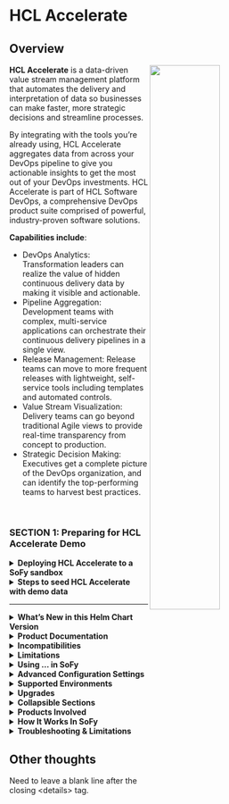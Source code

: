# HCL Accelerate
## Overview
<img align="right" src="https://www.hcltechsw.com/wps/wcm/connect/306fda5a-0485-4593-876b-d8f4a221b9cf/unprecendented%2Bvisibility%2Binto%2Byour%2Bvalue%2Bstream.jpg?MOD=AJPERES&CACHEID=ROOTWORKSPACE-306fda5a-0485-4593-876b-d8f4a221b9cf-nWaUQ84" style="width:50%;"/>**HCL Accelerate** is a data-driven value stream management platform that automates the delivery and interpretation of data so businesses can make faster, more strategic decisions and streamline processes.

By integrating with the tools you’re already using, HCL Accelerate aggregates data from across your DevOps pipeline to give you actionable insights to get the most out of your DevOps investments. HCL Accelerate is part of HCL Software DevOps, a comprehensive DevOps product suite comprised of powerful, industry-proven software solutions.

**Capabilities include**:

- DevOps Analytics: Transformation leaders can realize the value of hidden continuous delivery data by making it visible and actionable.
- Pipeline Aggregation: Development teams with complex, multi-service applications can orchestrate their continuous delivery pipelines in a single view.
- Release Management: Release teams can move to more frequent releases with lightweight, self-service tools including templates and automated controls.
- Value Stream Visualization: Delivery teams can go beyond traditional Agile views to provide real-time transparency from concept to production.
- Strategic Decision Making: Executives get a complete picture of the DevOps organization, and can identify the top-performing teams to harvest best practices.
<br />

### SECTION 1: Preparing for HCL Accelerate Demo
  <details><summary><strong>Deploying HCL Accelerate to a SoFy sandbox</strong></summary><br />
In order to experience the demo scenarios documented below, a working instance of HCL Accelerate must be running and seeded with data in a SoFy sandbox.<br />

**Steps to deploying and launching HCL Accelerate**

1. Locate the HCL Accelerate product card in the SoFy catalog and click "Add to Solution".
2. Enter a solution name and click "Create".

> HINT: Solution names must be lower case alphanumeric and cannot contain any special characters.

> ADDITIONAL INFO: Creating a SoFy solution will result in a custom helm chart being created for the purposes of bootstrapping the HCL Accelerate deployment in a kubernetes environment.

3. Click "Deploy" to create the HCL Accelerate demo environment in a SoFy sandbox. In just a few minutes, SoFy will deploy HCL Accelerate to HCL's Google Cloud sandbox environment.

4. When the deployment has completed, click on "View Solution Console" and authenticate with the credentials provided.
5. At the top of the Solution Console, locate the HCL Accelerate card and click on "General Information".
6. Click on the "Open Link" button to launch HCL Accelerate in a new browser tab.

**CELEBRATE**: Congratulations, you have successfully deployed and launched HCL Accelerate in a SoFy Demo Sandbox!</details><details><summary><strong>Steps to seed HCL Accelerate with demo data</strong></summary>
<br />
  <img align="right" style="width:50%;" src="https://hclcr.io/files/sofy/catalog/hcl-accelerate-demo/generic/accelerate_GettingStarted.png" />
As HCL Accelerate is data driven and the data is date sensitive, for the purposes of this demo it is important to seed the HCL Accelerate environment with meaningful data simulating integrations with the many tools that typically make up a DevOps pipeline. Tools used for the purposes of planning, continuous integration, continuous delivery, continuous testing, and continuous availability.
    

  
> **WARNING: Integrations with external repositories, not managed by HCL Software, are not permitted in a SoFy demo environment. To integrate HCL Accelerate with your tool repositories, please reach out to your HCL Software Sales Rep and ask about a Proof of Concept activity.**
  
1. Having navigated to the HCL Accelerate authentication page, log in using "admin" for both the Username and Password. Click "Login".
2. On the "Getting started with HCL Accelerate" page, click "Install demo data" in the *Try sample demo data* panel.
  
> HINT: The Accelerate <i>Getting started</i> page is displayed once by default after the initial log in. If you are not presented with the "Getting started" page after authenticating with Accelerate, click the "?" on the top navigation bar and select "Getting started" from the list of options presented.

3. When the demo data has finished loading (Install complete), navigate to the Settings page gear icon and click Integrations.
4. Disable the EMRI_Bottleneck integration.
5. Enable the EMRI_Bottleneck integration to trigger the bottleneck algorithm calculations.

> ADDITIONAL INFO: During the "Populating data" stage of the demo data load, a large number of data points will automatically be written to the MongoDB (Accelerate's repository). As this can take some time, please be patient (up to 15 minutes). The "Try sample demo data" progress bar will show when the demo data has been successfully loaded.
  </details>

---

<details><summary><strong>What’s New in this Helm Chart Version</strong></summary>
  
</details>
<details><summary><strong>Product Documentation</strong></summary>
  
</details>
<details><summary><strong>Incompatibilities</strong></summary>
  
</details>
<details><summary><strong>Limitations</strong></summary>
  
</details>
<details><summary><strong>Using … in SoFy</strong></summary>
  
</details>
<details><summary><strong>Advanced Configuration Settings</strong></summary>
  
</details>
<details><summary><strong>Supported Environments</strong></summary>
  
</details>
<details><summary><strong>Upgrades</strong></summary>
  
</details>



<details><summary><strong>Collapsible Sections</strong></summary>
  <ul>
    <li>Some content needs to be written as HTML, such as unordered lists.</li>
    <li>On the other hand, quite a lot of markdown still works properly, as shown in the following sections.</li>
  </ul>
</details>
<details><summary><strong>Products Involved</strong></summary>

| Item | Details |
| --- | --- |
| HCL Products included in this demo | HCL OneDB 2.0.1.1 or higher (Helm chart v0.4.14 or later) |
| Estimated install time before ready to use | 6 minutes |

</details>

<details><summary><strong>How It Works In SoFy</strong></summary>

### Access URLs

Build a solution with OneDB and the HCL OneDB High Availability (HA) & Scale-Out Demo Pack, and deploy it into the sandbox. Once your SoFy solution is deployed, you can find all access URLs for this service from the SoFy Solution Console.

1. OneDB Scale-Out demo home page will be at:

   `https://onedb-scale-app.{sandbox-id}.play.{sofy-domain}`

   For example, `https://onedb-scale-app.sbx0034.play.sofy.dev/`

2. OneDB Demo Pack home page will be at:

   `https://onedbdemo.{sandbox-id}.play.{sofy-domain}`

   For example, `https://onedbdemo.sbx0034.play.sofy.dev/`

3. SoFy Solution Console will be at:

   `https://sofy-console.{sandbox-id}.play.{sofy-domain}`

   For example, `https://sofy-console.sbx0034.play.sofy.dev/`

</details>

<details><summary><strong>Troubleshooting & Limitations</strong></summary>

### Limitations

- This demo pack will only function properly in SoFy sandbox environments because it does not work with self-signed certs.

</details>

## Other thoughts

Need to leave a blank line after the closing \<details\> tag.
